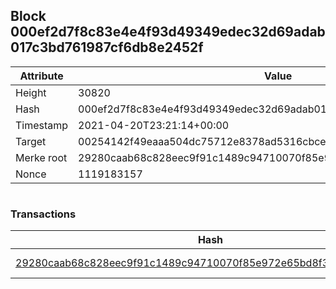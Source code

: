 ## Block 000ef2d7f8c83e4e4f93d49349edec32d69adab017c3bd761987cf6db8e2452f

Attribute | Value
--- | ---
Height | 30820
Hash | 000ef2d7f8c83e4e4f93d49349edec32d69adab017c3bd761987cf6db8e2452f
Timestamp | 2021-04-20T23:21:14+00:00
Target | 00254142f49eaaa504dc75712e8378ad5316cbcead634704b3734b6271167cc4
Merke root | 29280caab68c828eec9f91c1489c94710070f85e972e65bd8f37f2563fa42a55
Nonce | 1119183157

```

```

### Transactions

Hash | Amount
--- | ---
[29280caab68c828eec9f91c1489c94710070f85e972e65bd8f37f2563fa42a55](29280caab68c828eec9f91c1489c94710070f85e972e65bd8f37f2563fa42a55.md) | 10.00000000 SKEPTI 

